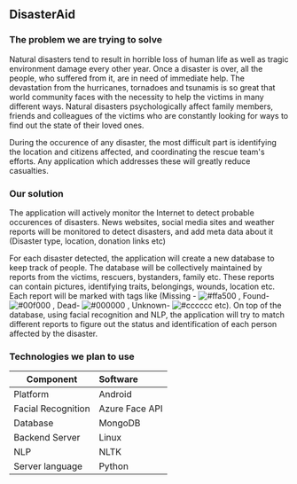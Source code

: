 

## DisasterAid 

### The problem we are trying to solve

Natural disasters tend to result in horrible loss of human life as well as tragic environment damage every other year. Once a disaster is over, all the people, who suffered from it, are in need of immediate help. The devastation from the hurricanes, tornadoes and tsunamis is so great that world community faces with the necessity to help the victims in many different ways. Natural disasters psychologically affect family members, friends and colleagues of the victims who are constantly looking for ways to find out the state of their loved ones. 

During the occurence of any disaster, the most difficult part is identifying the location and citizens affected, and coordinating the rescue team's efforts. Any application which addresses these will greatly reduce casualties.   

### Our solution
The application will actively monitor the Internet to detect probable occurences of disasters. News websites, social media sites and weather reports will be monitored to detect disasters, and add meta data about it (Disaster type, location, donation links etc) 

For each disaster detected, the application will create a new database to keep track of people. The database will be collectively maintained by reports from the victims, rescuers, bystanders, family etc. These reports can contain pictures, identifying traits, belongings, wounds, location etc. Each report will be marked with tags like (Missing - ![#ffa500](https://placehold.it/15/ffa500/000000?text=+) , Found- ![#00f000](https://placehold.it/15/00f000/000000?text=+) , Dead- ![#000000](https://placehold.it/15/000000/000000?text=+) , Unknown- ![#cccccc](https://placehold.it/15/cccccc/000000?text=+) etc). On top of the database, using facial recognition and NLP, the application will try to match different reports to figure out the status and identification of each person affected by the disaster. 

### Technologies we plan to use

| Component | Software |
|---------|:---------|
|Platform|Android|
|Facial Recognition|Azure Face API|
|Database|MongoDB|
|Backend Server | Linux|
|NLP|NLTK|
|Server language| Python|


